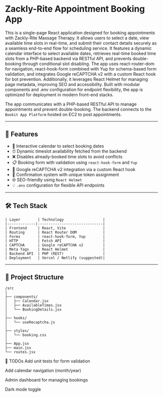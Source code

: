 # Zackly-Rite Appointment Booking App

This is a single-page React application designed for booking appointments with Zackly-Rite Massage Therapy. It allows users to select a date, view available time slots in real-time, and submit their contact details securely as a seamless end-to-end flow for scheduling service.  It features a dynamic calendar interface to select available dates, retrieves real-time booked time slots from a PHP-based backend via RESTful API, and prevents double-booking through conditional slot disabling. The app uses react-router-dom for navigation, react-hook-form combined with Yup for schema-based form validation, and integrates Google reCAPTCHA v2 with a custom React hook for bot prevention. Additionally, it leverages React Helmet for managing page metadata, improving SEO and accessibility. Built with modular components and .env configuration for endpoint flexibility, the app is optimized for deployment in modern front-end stacks.


 The app communicates with a PHP-based RESTful API to manage appointments and prevent double-booking. The backend connects to the `Bookit App Platform` hosted on EC2 to post appointments. 



---

## 🚀 Features

- 📅 Interactive calendar to select booking dates
- ⏰ Dynamic timeslot availability fetched from the backend
- ❌ Disables already-booked time slots to avoid conflicts
- 📋 Booking form with validation using `react-hook-form` and `Yup`
- 🤖 Google reCAPTCHA v2 integration via a custom React hook
- 🔐 Confirmation system with unique token assignment
- 🌐 SEO-friendly using `React Helmet`
- 💡 `.env` configuration for flexible API endpoints

---

## 🛠️ Tech Stack
```
| Layer        | Technology                  |
|-------------|------------------------------|
| Frontend     | React, Vite                 |
| Routing      | React Router DOM            |
| Forms        | react-hook-form, Yup        |
| HTTP         | Fetch API                   |
| CAPTCHA      | Google reCAPTCHA v2         |
| Meta Tags    | React Helmet                |
| Backend API  | PHP (REST)                  |
| Deployment   | Vercel / Netlify (suggested)|
```
---

## 📁 Project Structure
```
/src
│
├── components/
│   ├── Calendar.jsx
│   ├── AvailableTimes.jsx
│   └── BookingDetails.jsx
│
├── hooks/
│   └── useRecaptcha.js
│
├── styles/
│   └── booking.css
│
├── App.jsx
├── main.jsx
└── routes.jsx
```

🧪 TODOs
 Add unit tests for form validation

 Add calendar navigation (month/year)

 Admin dashboard for managing bookings

 Dark mode toggle
